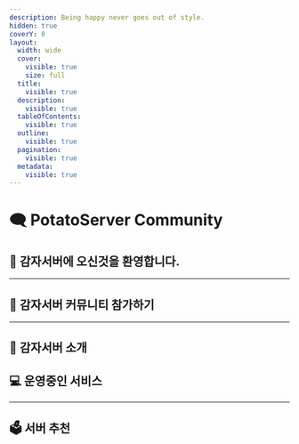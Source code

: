 ```yaml
---
description: Being happy never goes out of style.
hidden: true
coverY: 0
layout:
  width: wide
  cover:
    visible: true
    size: full
  title:
    visible: true
  description:
    visible: true
  tableOfContents:
    visible: true
  outline:
    visible: true
  pagination:
    visible: true
  metadata:
    visible: true
---
```


# 🗨️ PotatoServer Community

## 👋 감자서버에 오신것을 환영합니다.

***

## 👥 감자서버 커뮤니티 참가하기

***

## 📑 감자서버 소개

## 💻 운영중인 서비스

***

## 🗳 서버 추천

